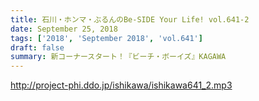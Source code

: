 ```yaml
---
title: 石川・ホンマ・ぶるんのBe-SIDE Your Life! vol.641-2
date: September 25, 2018
tags: ['2018', 'September 2018', 'vol.641']
draft: false
summary: 新コーナースタート！『ビーチ・ボーイズ』KAGAWA
---
```


http://project-phi.ddo.jp/ishikawa/ishikawa641_2.mp3